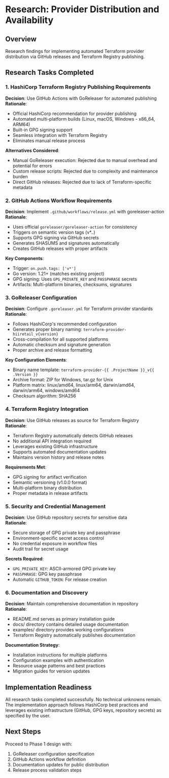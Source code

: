 # Research: Provider Distribution and Availability

## Overview
Research findings for implementing automated Terraform provider distribution via GitHub releases and Terraform Registry publishing.

## Research Tasks Completed

### 1. HashiCorp Terraform Registry Publishing Requirements

**Decision**: Use GitHub Actions with GoReleaser for automated publishing  
**Rationale**: 
- Official HashiCorp recommendation for provider publishing
- Automated multi-platform builds (Linux, macOS, Windows - x86_64, ARM64)
- Built-in GPG signing support
- Seamless integration with Terraform Registry
- Eliminates manual release process

**Alternatives Considered**:
- Manual GoReleaser execution: Rejected due to manual overhead and potential for errors
- Custom release scripts: Rejected due to complexity and maintenance burden
- Direct GitHub releases: Rejected due to lack of Terraform-specific metadata

### 2. GitHub Actions Workflow Requirements

**Decision**: Implement `.github/workflows/release.yml` with goreleaser-action  
**Rationale**:
- Uses official `goreleaser/goreleaser-action` for consistency
- Triggers on semantic version tags (v*.*.*)
- Supports GPG signing via GitHub secrets
- Generates SHASUMS and signatures automatically
- Creates GitHub releases with proper artifacts

**Key Components**:
- Trigger: `on.push.tags: ['v*']`
- Go version: 1.21+ (matches existing project)
- GPG signing: Uses `GPG_PRIVATE_KEY` and `PASSPHRASE` secrets
- Artifacts: Multi-platform binaries, checksums, signatures

### 3. GoReleaser Configuration

**Decision**: Configure `.goreleaser.yml` for Terraform provider standards  
**Rationale**:
- Follows HashiCorp's recommended configuration
- Generates proper binary naming: `terraform-provider-hiiretail_v{version}`
- Cross-compilation for all supported platforms
- Automatic checksum and signature generation
- Proper archive and release formatting

**Key Configuration Elements**:
- Binary name template: `terraform-provider-{{ .ProjectName }}_v{{ .Version }}`
- Archive format: ZIP for Windows, tar.gz for Unix
- Platform matrix: linux/amd64, linux/arm64, darwin/amd64, darwin/arm64, windows/amd64
- Checksum algorithm: SHA256

### 4. Terraform Registry Integration

**Decision**: Use GitHub releases as source for Terraform Registry  
**Rationale**:
- Terraform Registry automatically detects GitHub releases
- No additional API integration required
- Leverages existing GitHub infrastructure
- Supports automated documentation updates
- Maintains version history and release notes

**Requirements Met**:
- GPG signing for artifact verification
- Semantic versioning (v1.0.0 format)
- Multi-platform binary distribution
- Proper metadata in release artifacts

### 5. Security and Credential Management

**Decision**: Use GitHub repository secrets for sensitive data  
**Rationale**:
- Secure storage of GPG private key and passphrase
- Environment-specific secret access control
- No credential exposure in workflow files
- Audit trail for secret usage

**Secrets Required**:
- `GPG_PRIVATE_KEY`: ASCII-armored GPG private key
- `PASSPHRASE`: GPG key passphrase
- Automatic `GITHUB_TOKEN`: For release creation

### 6. Documentation and Discovery

**Decision**: Maintain comprehensive documentation in repository  
**Rationale**:
- README.md serves as primary installation guide
- docs/ directory contains detailed usage documentation
- examples/ directory provides working configurations
- Terraform Registry automatically publishes documentation

**Documentation Strategy**:
- Installation instructions for multiple platforms
- Configuration examples with authentication
- Resource usage patterns and best practices
- Migration guides for version updates

## Implementation Readiness

All research tasks completed successfully. No technical unknowns remain. The implementation approach follows HashiCorp best practices and leverages existing infrastructure (GitHub, GPG keys, repository secrets) as specified by the user.

## Next Steps

Proceed to Phase 1 design with:
1. GoReleaser configuration specification
2. GitHub Actions workflow definition
3. Documentation updates for public distribution
4. Release process validation steps